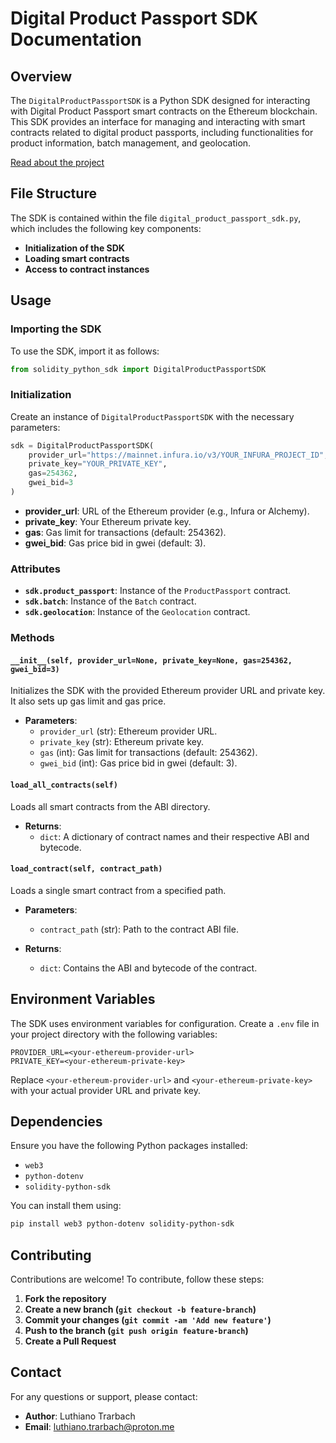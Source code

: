 # Digital Product Passport SDK Documentation

## Overview

The `DigitalProductPassportSDK` is a Python SDK designed for interacting with Digital Product Passport smart contracts on the Ethereum blockchain. This SDK provides an interface for managing and interacting with smart contracts related to digital product passports, including functionalities for product information, batch management, and geolocation.

[Read about the project](https://www.web3digitalproductpassport.com/)

## File Structure

The SDK is contained within the file `digital_product_passport_sdk.py`, which includes the following key components:

- **Initialization of the SDK**
- **Loading smart contracts**
- **Access to contract instances**

## Usage

### Importing the SDK

To use the SDK, import it as follows:

```python
from solidity_python_sdk import DigitalProductPassportSDK
```

### Initialization

Create an instance of `DigitalProductPassportSDK` with the necessary parameters:

```python
sdk = DigitalProductPassportSDK(
    provider_url="https://mainnet.infura.io/v3/YOUR_INFURA_PROJECT_ID",
    private_key="YOUR_PRIVATE_KEY",
    gas=254362,
    gwei_bid=3
)
```

- **provider_url**: URL of the Ethereum provider (e.g., Infura or Alchemy).
- **private_key**: Your Ethereum private key.
- **gas**: Gas limit for transactions (default: 254362).
- **gwei_bid**: Gas price bid in gwei (default: 3).

### Attributes

- **`sdk.product_passport`**: Instance of the `ProductPassport` contract.
- **`sdk.batch`**: Instance of the `Batch` contract.
- **`sdk.geolocation`**: Instance of the `Geolocation` contract.

### Methods

#### `__init__(self, provider_url=None, private_key=None, gas=254362, gwei_bid=3)`

Initializes the SDK with the provided Ethereum provider URL and private key. It also sets up gas limit and gas price.

- **Parameters**:
  - `provider_url` (str): Ethereum provider URL.
  - `private_key` (str): Ethereum private key.
  - `gas` (int): Gas limit for transactions (default: 254362).
  - `gwei_bid` (int): Gas price bid in gwei (default: 3).

#### `load_all_contracts(self)`

Loads all smart contracts from the ABI directory.

- **Returns**:
  - `dict`: A dictionary of contract names and their respective ABI and bytecode.

#### `load_contract(self, contract_path)`

Loads a single smart contract from a specified path.

- **Parameters**:
  - `contract_path` (str): Path to the contract ABI file.
  
- **Returns**:
  - `dict`: Contains the ABI and bytecode of the contract.

## Environment Variables

The SDK uses environment variables for configuration. Create a `.env` file in your project directory with the following variables:

```dotenv
PROVIDER_URL=<your-ethereum-provider-url>
PRIVATE_KEY=<your-ethereum-private-key>
```

Replace `<your-ethereum-provider-url>` and `<your-ethereum-private-key>` with your actual provider URL and private key.

## Dependencies

Ensure you have the following Python packages installed:

- `web3`
- `python-dotenv`
- `solidity-python-sdk`

You can install them using:

```sh
pip install web3 python-dotenv solidity-python-sdk
```

## Contributing

Contributions are welcome! To contribute, follow these steps:

1. **Fork the repository**
2. **Create a new branch (`git checkout -b feature-branch`)**
3. **Commit your changes (`git commit -am 'Add new feature'`)**
4. **Push to the branch (`git push origin feature-branch`)**
5. **Create a Pull Request**


## Contact

For any questions or support, please contact:

- **Author**: Luthiano Trarbach
- **Email**: luthiano.trarbach@proton.me